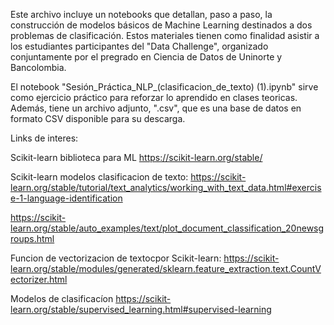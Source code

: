 Este archivo incluye un notebooks que detallan, paso a paso, la construcción de modelos básicos de Machine Learning destinados a dos problemas de clasificación. Estos materiales tienen como finalidad asistir a los estudiantes participantes del "Data Challenge", organizado conjuntamente por el pregrado en Ciencia de Datos de Uninorte y Bancolombia.

El notebook  "Sesión_Práctica_NLP_(clasificacion_de_texto) (1).ipynb" sirve como ejercicio práctico para reforzar lo aprendido en clases teoricas. Además, tiene  un archivo adjunto, ".csv", que es una base de datos en formato CSV disponible para su descarga. 

Links de interes:

Scikit-learn  biblioteca para ML https://scikit-learn.org/stable/

Scikit-learn modelos clasificacion de texto: https://scikit-learn.org/stable/tutorial/text_analytics/working_with_text_data.html#exercise-1-language-identification

https://scikit-learn.org/stable/auto_examples/text/plot_document_classification_20newsgroups.html

Funcion de vectorizacion de textocpor Scikit-learn:
https://scikit-learn.org/stable/modules/generated/sklearn.feature_extraction.text.CountVectorizer.html

Modelos de clasificacíon https://scikit-learn.org/stable/supervised_learning.html#supervised-learning




